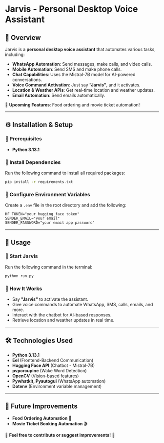 # Jarvis - Personal Desktop Voice Assistant

## 📌 Overview
Jarvis is a **personal desktop voice assistant** that automates various tasks, including:
- **WhatsApp Automation**: Send messages, make calls, and video calls.
- **Mobile Automation**: Send SMS and make phone calls.
- **Chat Capabilities**: Uses the Mistral-7B model for AI-powered conversations.
- **Voice Command Activation**: Just say **"Jarvis"**, and it activates.
- **Location & Weather APIs**: Get real-time location and weather updates.
- **Email Automation**: Send emails automatically.

🚀 **Upcoming Features**: Food ordering and movie ticket automation!

---

## ⚙️ Installation & Setup

### 🔹 Prerequisites
- **Python 3.13.1**

### 🔹 Install Dependencies
Run the following command to install all required packages:
```sh
pip install -r requirements.txt
```

### 🔹 Configure Environment Variables
Create a `.env` file in the root directory and add the following:
```
HF_TOKEN="your hugging face token"
SENDER_EMAIL="your email"
SENDER_PASSWORD="your email app password"
```

---

## 🚀 Usage

### 🔹 Start Jarvis
Run the following command in the terminal:
```sh
python run.py
```

### 🔹 How It Works
- Say **"Jarvis"** to activate the assistant.
- Give voice commands to automate WhatsApp, SMS, calls, emails, and more.
- Interact with the chatbot for AI-based responses.
- Retrieve location and weather updates in real time.

---

## 🛠 Technologies Used
- **Python 3.13.1**
- **Eel** (Frontend-Backend Communication)
- **Hugging Face API** (Chatbot - Mistral-7B)
- **pvporcupine** (Wake Word Detection)
- **OpenCV** (Vision-based features)
- **Pywhatkit, Pyautogui** (WhatsApp automation)
- **Dotenv** (Environment variable management)

---


## 📌 Future Improvements
- **Food Ordering Automation** 🍕
- **Movie Ticket Booking Automation** 🎬

📢 **Feel free to contribute or suggest improvements!** 🚀

